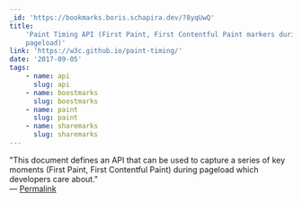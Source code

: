 ```yaml
---
_id: 'https://bookmarks.boris.schapira.dev/?8yqUwQ'
title:
    'Paint Timing API (First Paint, First Contentful Paint markers during
    pageload)'
link: 'https://w3c.github.io/paint-timing/'
date: '2017-09-05'
tags:
    - name: api
      slug: api
    - name: boostmarks
      slug: boostmarks
    - name: paint
      slug: paint
    - name: sharemarks
      slug: sharemarks
---
```


&quot;This document defines an API that can be used to capture a series of key
moments (First Paint, First Contentful Paint) during pageload which developers
care about.&quot; <br>&#8212;
<a href="https://bookmarks.boris.schapira.dev/?8yqUwQ" title="Permalink">Permalink</a>
